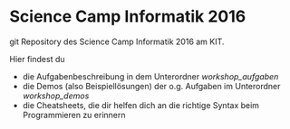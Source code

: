 # Science Camp Informatik 2016
git Repository des Science Camp Informatik 2016 am KIT.

Hier findest du 
* die Aufgabenbeschreibung in dem Unterordner *workshop_aufgaben*
* die Demos (also Beispiellösungen) der o.g. Aufgaben im Unterordner *workshop_demos*
* die Cheatsheets, die dir helfen dich an die richtige Syntax beim Programmieren zu erinnern
